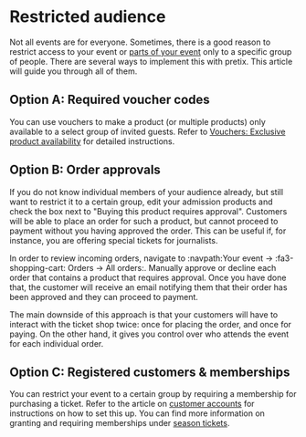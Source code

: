 # Restricted audience 

Not all events are for everyone. 
Sometimes, there is a good reason to restrict access to your event or [parts of your event](sessions.md) only to a specific group of people. 
There are several ways to implement this with pretix. 
This article will guide you through all of them. 

## Option A: Required voucher codes

You can use vouchers to make a product (or multiple products) only available to a select group of invited guests. 
Refer to [Vouchers: Exclusive product availability](../vouchers.md#exclusive-product-availability) for detailed instructions. 

## Option B: Order approvals

If you do not know individual members of your audience already, but still want to restrict it to a certain group, edit your admission products and check the box next to "Buying this product requires approval". 
Customers will be able to place an order for such a product, but cannot proceed to payment without you having approved the order. 
This can be useful if, for instance, you are offering special tickets for journalists. 

In order to review incoming orders, navigate to :navpath:Your event → :fa3-shopping-cart: Orders → All orders:. 
Manually approve or decline each order that contains a product that requires approval. 
Once you have done that, the customer will receive an email notifying them that their order has been approved and they can proceed to payment. 

The main downside of this approach is that your customers will have to interact with the ticket shop twice: once for placing the order, and once for paying. 
On the other hand, it gives you control over who attends the event for each individual order. 

## Option C: Registered customers & memberships

You can restrict your event to a certain group by requiring a membership for purchasing a ticket.
Refer to the article on [customer accounts](../customer-accounts.md) for instructions on how to set this up. 
You can find more information on granting and requiring memberships under [season tickets](index.md#option-a-memberships-and-multiple-tickets). 

